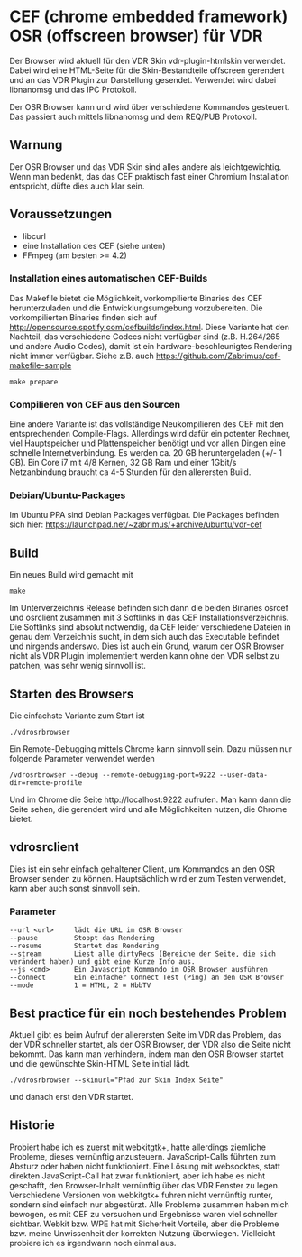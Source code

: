 # CEF (chrome embedded framework) OSR (offscreen browser) für VDR
Der Browser wird aktuell für den VDR Skin vdr-plugin-htmlskin verwendet. Dabei wird eine HTML-Seite für die Skin-Bestandteile
offscreen gerendert und an das VDR Plugin zur Darstellung gesendet. Verwendet wird dabei libnanomsg und das IPC Protokoll.

Der OSR Browser kann und wird über verschiedene Kommandos gesteuert. Das passiert auch mittels libnanomsg und dem REQ/PUB Protokoll.

## Warnung
Der OSR Browser und das VDR Skin sind alles andere als leichtgewichtig. Wenn man bedenkt, das das CEF praktisch fast
einer Chromium Installation entspricht, düfte dies auch klar sein.

## Voraussetzungen
- libcurl
- eine Installation des CEF (siehe unten)
- FFmpeg (am besten >= 4.2)

### Installation eines automatischen CEF-Builds 
Das Makefile bietet die Möglichkeit, vorkompilierte Binaries des CEF herunterzuladen und die Entwicklungsumgebung
vorzubereiten. Die vorkompilierten Binaries finden sich auf http://opensource.spotify.com/cefbuilds/index.html.
Diese Variante hat den Nachteil, das verschiedene Codecs nicht verfügbar sind (z.B. H.264/265 und andere Audio Codes),
damit ist ein hardware-beschleunigtes Rendering nicht immer verfügbar.
Siehe z.B. auch https://github.com/Zabrimus/cef-makefile-sample
```
make prepare
```

### Compilieren von CEF aus den Sourcen
Eine andere Variante ist das vollständige Neukompilieren des CEF mit den entsprechenden Compile-Flags. Allerdings
wird dafür ein potenter Rechner, viel Hauptspeicher und Plattenspeicher benötigt und vor allen Dingen eine schnelle 
Internetverbindung. Es werden ca. 20 GB heruntergeladen (+/- 1 GB). Ein Core i7 mit 4/8 Kernen, 32 GB Ram und einer 
1Gbit/s Netzanbindung braucht ca 4-5 Stunden für den allerersten Build.

### Debian/Ubuntu-Packages
Im Ubuntu PPA sind Debian Packages verfügbar. Die Packages befinden sich hier:
https://launchpad.net/~zabrimus/+archive/ubuntu/vdr-cef

## Build
Ein neues Build wird gemacht mit
```
make
```

Im Unterverzeichnis Release befinden sich dann die beiden Binaries osrcef und osrclient zusammen mit 3 Softlinks in
das CEF Installationsverzeichnis. Die Softlinks sind absolut notwendig, da CEF leider verschiedene Dateien in genau
dem Verzeichnis sucht, in dem sich auch das Executable befindet und nirgends anderswo. Dies ist auch ein Grund, warum
der OSR Browser nicht als VDR Plugin implementiert werden kann ohne den VDR selbst zu patchen, was sehr wenig sinnvoll ist.


## Starten des Browsers
Die einfachste Variante zum Start ist
```
./vdrosrbrowser
```

Ein Remote-Debugging mittels Chrome kann sinnvoll sein. Dazu müssen nur folgende Parameter verwendet werden
```
/vdrosrbrowser --debug --remote-debugging-port=9222 --user-data-dir=remote-profile
```
Und im Chrome die Seite http://localhost:9222 aufrufen. Man kann dann die Seite sehen, die gerendert wird und alle
Möglichkeiten nutzen, die Chrome bietet.

## vdrosrclient
Dies ist ein sehr einfach gehaltener Client, um Kommandos an den OSR Browser senden zu können. Hauptsächlich wird
er zum Testen verwendet, kann aber auch sonst sinnvoll sein.

### Parameter
```
--url <url>     lädt die URL im OSR Browser
--pause         Stoppt das Rendering
--resume        Startet das Rendering
--stream        Liest alle dirtyRecs (Bereiche der Seite, die sich verändert haben) und gibt eine Kurze Info aus.
--js <cmd>      Ein Javascript Kommando im OSR Browser ausführen
--connect       Ein einfacher Connect Test (Ping) an den OSR Browser
--mode          1 = HTML, 2 = HbbTV
```

## Best practice für ein noch bestehendes Problem
Aktuell gibt es beim Aufruf der allerersten Seite im VDR das Problem, das der VDR schneller startet, als der OSR Browser,
der VDR also die Seite nicht bekommt. Das kann man verhindern, indem man den OSR Browser startet und die
gewünschte Skin-HTML Seite initial lädt.
```
./vdrosrbrowser --skinurl="Pfad zur Skin Index Seite"
```
und danach erst den VDR startet.

## Historie
Probiert habe ich es zuerst mit webkitgtk+, hatte allerdings ziemliche Probleme, dieses vernünftig anzusteuern. 
JavaScript-Calls führten zum Absturz oder haben nicht funktioniert. Eine Lösung mit websocktes, statt direkten
JavaScript-Call hat zwar funktioniert, aber ich habe es nicht geschafft, den Browser-Inhalt vernünftig über das
VDR Fenster zu legen. Verschiedene Versionen von webkitgtk+ fuhren nicht vernünftig runter, sondern sind einfach
nur abgestürzt. Alle Probleme zusammen haben mich bewogen, es mit CEF zu versuchen und Ergebnisse waren viel schneller
sichtbar.
Webkit bzw. WPE hat mit Sicherheit Vorteile, aber die Probleme bzw. meine Unwissenheit der korrekten Nutzung überwiegen.
Vielleicht probiere ich es irgendwann noch einmal aus.
